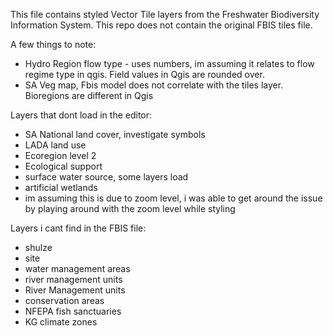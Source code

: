 This file contains styled Vector Tile layers from the Freshwater Biodiversity Information System. This repo does not contain the original FBIS tiles file.

A few things to note:
- Hydro Region flow type - uses numbers, im assuming it relates to flow regime type in qgis. Field values in Qgis are rounded over.
- SA Veg map, Fbis model does not correlate with the tiles layer. Bioregions are different in Qgis

Layers that dont load in the editor:
- SA National land cover, investigate symbols
- LADA land use
- Ecoregion level 2
- Ecological support
- surface water source, some layers load
- artificial wetlands
- im assuming this is due to zoom level, i was able to get around the issue by playing around with the zoom level while styling

Layers i cant find in the FBIS file:
- shulze
- site
- water management areas
- river management units
- River Management units
- conservation areas
- NFEPA fish sanctuaries
- KG climate zones
